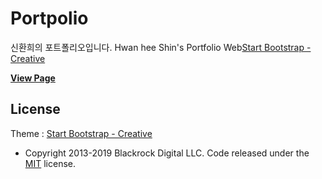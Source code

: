 # Portpolio
신환희의 포트폴리오입니다.
Hwan hee Shin's Portfolio Web[Start Bootstrap - Creative](https://startbootstrap.com/template-overviews/creative/)

**[View Page](https://jsp0269.github.io/portfolio)**

## License
Theme : [Start Bootstrap - Creative](http://startbootstrap.com/template-overviews/creative/)
* Copyright 2013-2019 Blackrock Digital LLC. Code released under the [MIT](https://github.com/BlackrockDigital/startbootstrap-creative/blob/gh-pages/LICENSE) license.

